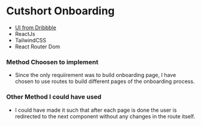 # Cutshort Onboarding

- [UI from Dribbble](https://dribbble.com/shots/15669113-Onboarding-Exploration)
- ReactJs
- TailwindCSS
- React Router Dom

### Method Choosen to implement

- Since the only requiirement was to build onboarding page, I have chosen to use routes to build different pages of the onboarding process.

### Other Method I could have used

- I could have made it such that after each page is done the user is redirected to the next component without any changes in the route itself.
